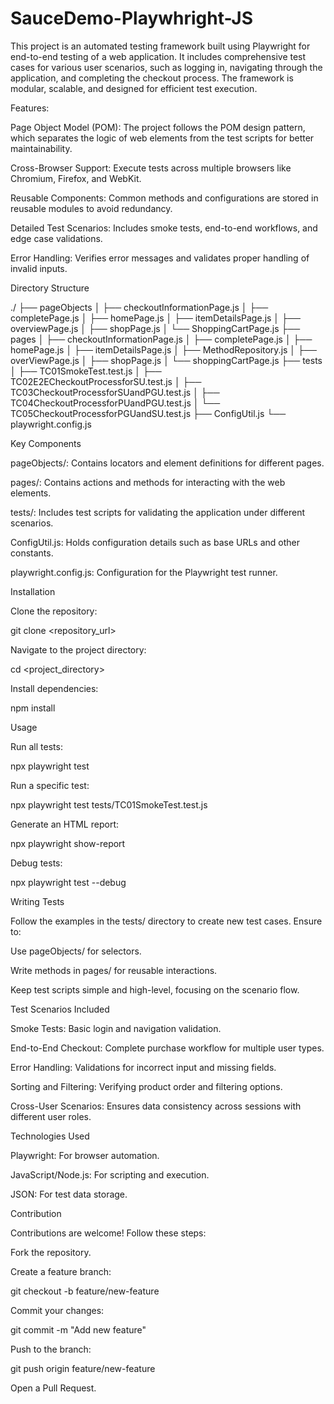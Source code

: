# SauceDemo-Playwhright-JS
This project is an automated testing framework built using Playwright for end-to-end testing of a web application. It includes comprehensive test cases for various user scenarios, such as logging in, navigating through the application, and completing the checkout process. The framework is modular, scalable, and designed for efficient test execution.

Features:

Page Object Model (POM): The project follows the POM design pattern, which separates the logic of web elements from the test scripts for better maintainability.

Cross-Browser Support: Execute tests across multiple browsers like Chromium, Firefox, and WebKit.

Reusable Components: Common methods and configurations are stored in reusable modules to avoid redundancy.

Detailed Test Scenarios: Includes smoke tests, end-to-end workflows, and edge case validations.

Error Handling: Verifies error messages and validates proper handling of invalid inputs.

Directory Structure

./
├── pageObjects
│   ├── checkoutInformationPage.js
│   ├── completePage.js
│   ├── homePage.js
│   ├── itemDetailsPage.js
│   ├── overviewPage.js
│   ├── shopPage.js
│   └── ShoppingCartPage.js
├── pages
│   ├── checkoutInformationPage.js
│   ├── completePage.js
│   ├── homePage.js
│   ├── itemDetailsPage.js
│   ├── MethodRepository.js
│   ├── overViewPage.js
│   ├── shopPage.js
│   └── shoppingCartPage.js
├── tests
│   ├── TC01SmokeTest.test.js
│   ├── TC02E2ECheckoutProcessforSU.test.js
│   ├── TC03CheckoutProcessforSUandPGU.test.js
│   ├── TC04CheckoutProcessforPUandPGU.test.js
│   └── TC05CheckoutProcessforPGUandSU.test.js
├── ConfigUtil.js
└── playwright.config.js

Key Components

pageObjects/: Contains locators and element definitions for different pages.

pages/: Contains actions and methods for interacting with the web elements.

tests/: Includes test scripts for validating the application under different scenarios.

ConfigUtil.js: Holds configuration details such as base URLs and other constants.

playwright.config.js: Configuration for the Playwright test runner.

Installation

Clone the repository:

git clone <repository_url>

Navigate to the project directory:

cd <project_directory>

Install dependencies:

npm install

Usage

Run all tests:

npx playwright test

Run a specific test:

npx playwright test tests/TC01SmokeTest.test.js

Generate an HTML report:

npx playwright show-report

Debug tests:

npx playwright test --debug

Writing Tests

Follow the examples in the tests/ directory to create new test cases. Ensure to:

Use pageObjects/ for selectors.

Write methods in pages/ for reusable interactions.

Keep test scripts simple and high-level, focusing on the scenario flow.

Test Scenarios Included

Smoke Tests: Basic login and navigation validation.

End-to-End Checkout: Complete purchase workflow for multiple user types.

Error Handling: Validations for incorrect input and missing fields.

Sorting and Filtering: Verifying product order and filtering options.

Cross-User Scenarios: Ensures data consistency across sessions with different user roles.

Technologies Used

Playwright: For browser automation.

JavaScript/Node.js: For scripting and execution.

JSON: For test data storage.

Contribution

Contributions are welcome! Follow these steps:

Fork the repository.

Create a feature branch:

git checkout -b feature/new-feature

Commit your changes:

git commit -m "Add new feature"

Push to the branch:

git push origin feature/new-feature

Open a Pull Request.
